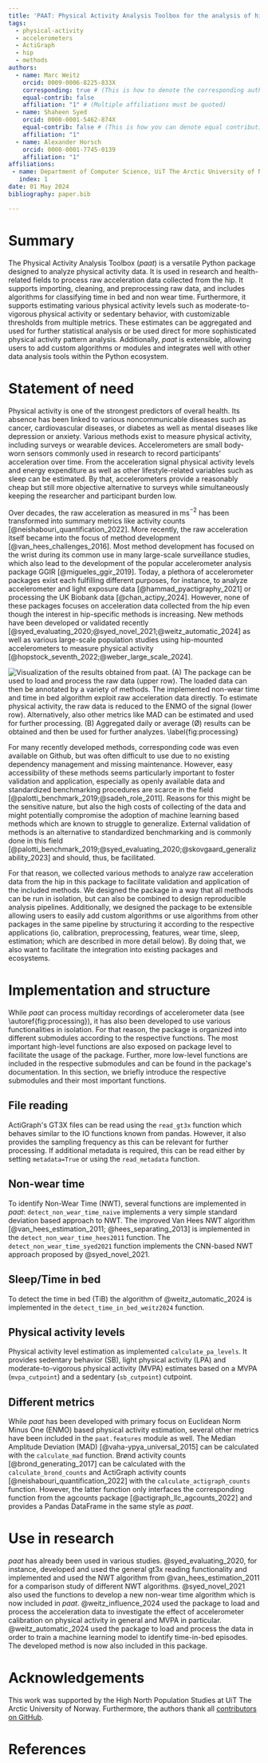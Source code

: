 ```yaml
---
title: 'PAAT: Physical Activity Analysis Toolbox for the analysis of hip-worn raw accelerometer data in Python'
tags:
  - physical-activity
  - accelerometers
  - ActiGraph
  - hip
  - methods
authors:
  - name: Marc Weitz
    orcid: 0009-0006-8225-833X
    corresponding: true # (This is how to denote the corresponding author)
    equal-contrib: false
    affiliation: "1" # (Multiple affiliations must be quoted)
  - name: Shaheen Syed
    orcid: 0000-0001-5462-874X
    equal-contrib: false # (This is how you can denote equal contributions between multiple authors)
    affiliation: "1"
  - name: Alexander Horsch
    orcid: 0000-0001-7745-0139
    affiliation: "1"
affiliations:
 - name: Department of Computer Science, UiT The Arctic University of Norway, Tromsø, Norway
   index: 1
date: 01 May 2024
bibliography: paper.bib

---
```


# Summary

The Physical Activity Analysis Toolbox (*paat*) is a versatile Python package designed to analyze physical activity
data. It is used in research and health-related fields to process raw acceleration data collected from the hip. It
supports importing, cleaning, and preprocessing raw data, and includes algorithms for classifying time in bed and non
wear time. Furthermore, it supports estimating various physical activity levels such as moderate-to-vigorous physical
activity or sedentary behavior, with customizable thresholds from multiple metrics. These estimates can be aggregated
and used for further statistical analysis or be used direct for more sophisticated physical activity pattern analysis.
Additionally, *paat* is extensible, allowing users to add custom algorithms or modules and integrates well with other
data analysis tools within the Python ecosystem. 

# Statement of need

<!-- Measurement of physical activity -->
Physical activity is one of the strongest predictors of overall health. Its absence has been linked to various
noncommunicable diseases such as cancer, cardiovascular diseases, or diabetes as well as mental diseases like depression
or anxiety. Various methods exist to measure physical activity, including surveys or wearable devices. Accelerometers are
small body-worn sensors commonly used in research to record participants' acceleration over time. From the acceleration
signal physical activity levels and energy expenditure as well as other lifestyle-related variables such as sleep can be
estimated. By that, accelerometers provide a reasonably cheap but still more objective alternative to surveys while
simultaneously keeping the researcher and participant burden low. 

<!-- Accelerometry -->
Over decades, the raw acceleration as measured in ms$^{−2}$ has been transformed into summary metrics like activity
counts [@neishabouri_quantification_2022]. More recently, the raw acceleration itself became into the focus of method
development [@van_hees_challenges_2016]. Most method development has focused on the wrist during its common use in many
large-scale surveillance studies, which also lead to the development of the popular accelerometer analysis package GGIR
[@migueles_ggir_2019]. Today, a plethora of accelerometer packages exist each fulfilling different purposes, for
instance, to analyze accelerometer and light exposure data [@hammad_pyactigraphy_2021] or processing the UK Biobank data
[@chan_actipy_2024]. However, none of these packages focuses on acceleration data collected from the hip even though the
interest in hip-specific methods is increasing. New methods have been developed or validated recently
[@syed_evaluating_2020;@syed_novel_2021;@weitz_automatic_2024] as well as various large-scale population studies using
hip-mounted accelerometers to measure physical activity [@hopstock_seventh_2022;@weber_large_scale_2024]. 

![Visualization of the results obtained from *paat*. (A) The package can be used
to load and process the raw data (upper row). The loaded data can then be annotated by a variety of methods. The
implemented non-wear time and time in bed algorithm exploit raw acceleration data directly. To estimate physical
activity, the raw data is reduced to the ENMO of the signal (lower row). Alternatively, also other metrics like MAD can
be estimated and used for further processing. (B) Aggregated daily or average (Ø) results can be obtained and then be
used for further analyzes. \label{fig:processing}](img/paper_fig1.png) 
<!-- The need for the package -->
For many recently developed methods, corresponding code was even available on Github, but was often difficult to use due
to no existing dependency management and missing maintenance. However, easy accessibility of these methods seems
particularly important to foster validation and application, especially as openly available data and standardized
benchmarking procedures are scarce in the field [@palotti_benchmark_2019;@sadeh_role_2011]. Reasons for this might be
the sensitive nature, but also the high costs of collecting of the data and might potentially compromise the adoption of
machine learning based methods which are known to struggle to generalize. External validation of methods is an
alternative to standardized benchmarking and is commonly done in this field
[@palotti_benchmark_2019;@syed_evaluating_2020;@skovgaard_generalizability_2023] and should, thus, be facilitated.

<!-- PAAT -->
For that reason, we collected various methods to analyze raw acceleration data from the hip in this package to
facilitate validation and application of the included methods. We designed the package in a way that all methods can be
run in isolation, but can also be combined to design reproducible analysis pipelines. Additionally, we designed the
package to be extensible allowing users to easily add custom algorithms or use algorithms from other packages in the
same pipeline by structuring it according to the respective applications (io, calibration, preprocessing, features, wear
time, sleep, estimation; which are described in more detail below). By doing that, we also want to facilitate the
integration into existing packages and ecosystems.

# Implementation and structure

While *paat* can process multiday recordings of accelerometer data (see \autoref{fig:processing}), it has also been
developed to use various functionalities in isolation. For that reason, the package is organized into different
submodules according to the respective functions. The most important high-level functions are also exposed on package
level to facilitate the usage of the package. Further, more low-level functions are included in the respective
submodules and can be found in the package's documentation. In this section, we briefly introduce the respective
submodules and their most important functions.

## File reading 

ActiGraph's GT3X files can be read using the `read_gt3x` function which behaves similar to the IO functions known from
pandas. However, it also provides the sampling frequency as this can be relevant for further processing. If additional
metadata is required, this can be read either by setting `metadata=True` or using the `read_metadata` function.

## Non-wear time

To identify Non-Wear Time (NWT), several functions are implemented in *paat*: `detect_non_wear_time_naive` implements a very simple
standard deviation based approach to NWT. The improved Van Hees NWT algorithm [@van_hees_estimation_2011;
@hees_separating_2013] is implemented in the `detect_non_wear_time_hees2011` function. The
`detect_non_wear_time_syed2021` function implements the CNN-based NWT approach proposed by @syed_novel_2021.

## Sleep/Time in bed

To detect the time in bed (TiB) the algorithm of @weitz_automatic_2024 is implemented in the
`detect_time_in_bed_weitz2024` function.

## Physical activity levels

Physical activity level estimation as implemented `calculate_pa_levels`. It provides sedentary behavior (SB), light
physical activity (LPA) and moderate-to-vigorous physical activity (MVPA) estimates based on a MVPA (`mvpa_cutpoint`)
and a sedentary (`sb_cutpoint`) cutpoint. 

## Different metrics

While *paat* has been developed with primary focus on Euclidean Norm Minus One (ENMO) based physical activity
estimation, several other metrics have been included in the `paat.features` module as well. The Median Amplitude
Deviation (MAD) [@vaha-ypya_universal_2015] can be calculated with the `calculate_mad` function. Brønd activity counts
[@brond_generating_2017] can be calculated with the `calculate_brond_counts` and ActiGraph activity counts
[@neishabouri_quantification_2022] with the `calculate_actigraph_counts` function. However, the latter function only
interfaces the corresponding function from the agcounts package [@actigraph_llc_agcounts_2022] and provides a Pandas
DataFrame in the same style as *paat*.

# Use in research

*paat* has already been used in various studies. @syed_evaluating_2020, for instance, developed and used the general
gt3x reading functionality and implemented and used the NWT algorithm from @van_hees_estimation_2011 for a comparison
study of different NWT algorithms. @syed_novel_2021 also used the functions to develop a new non-wear time algorithm
which is now included in *paat*. @weitz_influence_2024 used the package to load and process the acceleration data to
investigate the effect of accelerometer calibration on physical activity in general and MVPA in particular.
@weitz_automatic_2024 used the package to load and process the data in order to train a machine learning model to
identify time-in-bed episodes. The developed method is now also included in this package.

# Acknowledgements

This work was supported by the High North Population Studies at UiT The Arctic University of Norway. Furthermore, the
authors thank all [contributors on GitHub](https://github.com/Trybnetic/paat/graphs/contributors).

# References
